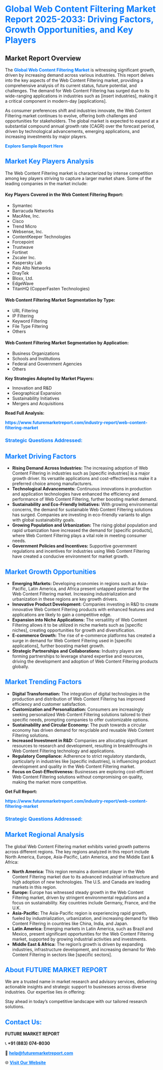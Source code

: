 <h1 style="color: #007BFF;">Global Web Content Filtering Market Report 2025-2033: Driving Factors, Growth Opportunities, and Key Players</h1>

<section id="overview">
<h2>Market Report Overview</h2>
<p>The <a href="https://www.futuremarketreport.com/industry-report/web-content-filtering-market" style="color: #007BFF; text-decoration: none;"><strong>Global Web Content Filtering Market</strong></a> is witnessing significant growth, driven by increasing demand across various industries. This report delves into the key aspects of the Web Content Filtering market, providing a comprehensive analysis of its current status, future potential, and challenges. The demand for Web Content Filtering has surged due to its wide-ranging applications in industries such as [insert industries], making it a critical component in modern-day [applications].</p>
<p>As consumer preferences shift and industries innovate, the Web Content Filtering market continues to evolve, offering both challenges and opportunities for stakeholders. The global market is expected to expand at a substantial compound annual growth rate (CAGR) over the forecast period, driven by technological advancements, emerging applications, and increasing investments by major players.</p>
</section>

<section id="overview">
<p><a href="https://www.futuremarketreport.com/request-sample/reportId=41686" style="color: #007BFF; text-decoration: none;"><strong>Explore Sample Report Here</strong></a></p>
</section>

<section id="key-players">
<h2 style="color: #007BFF;">Market Key Players Analysis</h2>
<p>The Web Content Filtering market is characterized by intense competition among key players striving to capture a larger market share. Some of the leading companies in the market include:</p>
<h4>Key Players Covered in the Web Content Filtering Report:</h4>
<ul><li>Symantec</li><li>Barracuda Networks</li><li>MacAfee, Inc.</li><li>Cisco</li><li>Trend Micro</li><li>Websense, Inc.</li><li>ContentKeeper Technologies</li><li>Forcepoint</li><li>Trustwave</li><li>Fortinet</li><li>Zscaler Inc.</li><li>Kaspersky Lab</li><li>Palo Alto Networks</li><li>DrayTek</li><li>Bloxx, Ltd.</li><li>EdgeWave</li><li>TitanHQ (CopperFasten Technologies)</li></ul>
<h4>Web Content Filtering Market Segmentation by Type:</h4>
<ul><li>URL Filtering</li><li>IP Filtering</li><li>Keyword Filtering</li><li>File Type Filtering</li><li>Others</li></ul>

<h4>Web Content Filtering Market Segmentation by Application:</h4>
<ul><li>Business Organizations</li><li>Schools and Institutions</li><li>Federal and Government Agencies</li><li>Others</li></ul>
<p><strong>Key Strategies Adopted by Market Players:</strong></p>
<ul>
<li>Innovation and R&D</li>
<li>Geographical Expansion</li>
<li>Sustainability Initiatives</li>
<li>Mergers and Acquisitions</li>
</ul>
</section>

<section>
<p><strong>Read Full Analysis: </strong></p><a href="https://www.futuremarketreport.com/industry-report/web-content-filtering-market" style="color: #007BFF; text-decoration: none;"><strong>https://www.futuremarketreport.com/industry-report/web-content-filtering-market</strong></a>
<h3 style="color: #007BFF;">Strategic Questions Addressed:</h3>
</section>

<section id="driving-factors">
<h2 style="color: #007BFF;">Market Driving Factors</h2>
<ul>
<li><strong>Rising Demand Across Industries:</strong> The increasing adoption of Web Content Filtering in industries such as [specific industries] is a major growth driver. Its versatile applications and cost-effectiveness make it a preferred choice among manufacturers.</li>
<li><strong>Technological Advancements:</strong> Continuous innovations in production and application technologies have enhanced the efficiency and performance of Web Content Filtering, further boosting market demand.</li>
<li><strong>Sustainability and Eco-Friendly Initiatives:</strong> With growing environmental concerns, the demand for sustainable Web Content Filtering solutions has surged. Companies are investing in eco-friendly variants to align with global sustainability goals.</li>
<li><strong>Growing Population and Urbanization:</strong> The rising global population and rapid urbanization have increased the demand for [specific products], where Web Content Filtering plays a vital role in meeting consumer needs.</li>
<li><strong>Government Policies and Incentives:</strong> Supportive government regulations and incentives for industries using Web Content Filtering have created a conducive environment for market growth.</li>
</ul>
</section>

<section id="growth-opportunities">
<h2 style="color: #007BFF;">Market Growth Opportunities</h2>
<ul>
<li><strong>Emerging Markets:</strong> Developing economies in regions such as Asia-Pacific, Latin America, and Africa present untapped potential for the Web Content Filtering market. Increasing industrialization and urbanization in these regions are key growth drivers.</li>
<li><strong>Innovative Product Development:</strong> Companies investing in R&D to create innovative Web Content Filtering products with enhanced features and applications are likely to gain a competitive edge.</li>
<li><strong>Expansion into Niche Applications:</strong> The versatility of Web Content Filtering allows it to be utilized in niche markets such as [specific niches], creating opportunities for growth and diversification.</li>
<li><strong>E-commerce Growth:</strong> The rise of e-commerce platforms has created a surge in demand for Web Content Filtering used in [specific applications], further boosting market growth.</li>
<li><strong>Strategic Partnerships and Collaborations:</strong> Industry players are forming partnerships to leverage shared expertise and resources, driving the development and adoption of Web Content Filtering products globally.</li>
</ul>
</section>

<section id="trending-factors">
<h2 style="color: #007BFF;">Market Trending Factors</h2>
<ul>
<li><strong>Digital Transformation:</strong> The integration of digital technologies in the production and distribution of Web Content Filtering has improved efficiency and customer satisfaction.</li>
<li><strong>Customization and Personalization:</strong> Consumers are increasingly seeking personalized Web Content Filtering solutions tailored to their specific needs, prompting companies to offer customizable options.</li>
<li><strong>Sustainability and Circular Economy:</strong> The push towards a circular economy has driven demand for recyclable and reusable Web Content Filtering solutions.</li>
<li><strong>Increased Investment in R&D:</strong> Companies are allocating significant resources to research and development, resulting in breakthroughs in Web Content Filtering technology and applications.</li>
<li><strong>Regulatory Compliance:</strong> Adherence to strict regulatory standards, particularly in industries like [specific industries], is influencing product development and quality in the Web Content Filtering market.</li>
<li><strong>Focus on Cost-Effectiveness:</strong> Businesses are exploring cost-efficient Web Content Filtering solutions without compromising on quality, making the market more competitive.</li>
</ul>
</section>

<section>
<p><strong>Get Full Report: </strong></p><a href="https://www.futuremarketreport.com/industry-report/web-content-filtering-market" style="color: #007BFF; text-decoration: none;"><strong>https://www.futuremarketreport.com/industry-report/web-content-filtering-market</strong></a>
<h3 style="color: #007BFF;">Strategic Questions Addressed:</h3>
</section>


<section id="regional-analysis">
<h2 style="color: #007BFF;">Market Regional Analysis</h2>
<p>The global Web Content Filtering market exhibits varied growth patterns across different regions. The key regions analyzed in this report include North America, Europe, Asia-Pacific, Latin America, and the Middle East & Africa:</p>
<ul>
<li><strong>North America:</strong> This region remains a dominant player in the Web Content Filtering market due to its advanced industrial infrastructure and high adoption of new technologies. The U.S. and Canada are leading markets in this region.</li>
<li><strong>Europe:</strong> Europe has witnessed steady growth in the Web Content Filtering market, driven by stringent environmental regulations and a focus on sustainability. Key countries include Germany, France, and the U.K.</li>
<li><strong>Asia-Pacific:</strong> The Asia-Pacific region is experiencing rapid growth, fueled by industrialization, urbanization, and increasing demand for Web Content Filtering in countries like China, India, and Japan.</li>
<li><strong>Latin America:</strong> Emerging markets in Latin America, such as Brazil and Mexico, present significant opportunities for the Web Content Filtering market, supported by growing industrial activities and investments.</li>
<li><strong>Middle East & Africa:</strong> The region’s growth is driven by expanding industries, infrastructure development, and increasing demand for Web Content Filtering in sectors like [specific sectors].</li>
</ul>
</section>

<footer>
<h2 style="color: #007BFF;">About FUTURE MARKET REPORT</h2>
<p>We are a trusted name in market research and advisory services, delivering actionable insights and strategic support to businesses across diverse industries. Our expertise lies in offering:</p>

<p>Stay ahead in today’s competitive landscape with our tailored research solutions.</p>

<h2 style="color: #007BFF;">Contact Us:</h2>
<p><strong>FUTURE MARKET REPORT</strong></p>
<p>📞 <strong>+91 (883) 074-8030</strong></p>
<p>📧 <strong><a href="mailto:help@futuremarketreport.com" style="color: #007BFF;">help@futuremarketreport.com</a></strong></p>
<p>🌐 <strong><a href="https://www.futuremarketreport.com/" style="color: #007BFF;">Visit Our Website</a></strong></p>
</footer>
